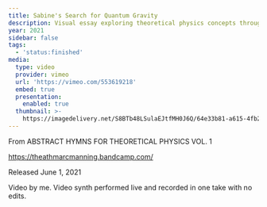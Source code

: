 ```yaml
---
title: Sabine's Search for Quantum Gravity
description: Visual essay exploring theoretical physics concepts through mixed media.
year: 2021
sidebar: false
tags:
  - 'status:finished'
media:
  type: video
  provider: vimeo
  url: 'https://vimeo.com/553619218'
  embed: true
  presentation:
    enabled: true
  thumbnail: >-
    https://imagedelivery.net/S8BTb48LSulaEJtfMH0J6Q/64e33b81-a615-4fb2-9618-c8e3f0c82300/public
---
```


<ClientOnly>
  <WorkbookViewer />
</ClientOnly>

From ABSTRACT HYMNS FOR THEORETICAL PHYSICS VOL. 1

https://theathmarcmanning.bandcamp.com/

Released June 1, 2021

Video by me. Video synth performed live and recorded in one take with no edits.

<script setup>
import WorkbookViewer from "../../.vitepress/theme/components/workbook/WorkbookViewer.vue";
</script>
